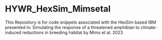 # HYWR_HexSim_Mimsetal
This Repository is for code snippets associated with the HexSim based IBM presented in: Simulating the response of a threatened amphibian to climate-induced reductions in breeding habitat by Mims et al. 2023
